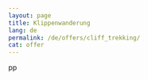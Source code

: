 ```yaml
---
layout: page
title: Klippenwanderung
lang: de
permalink: /de/offers/cliff_trekking/
cat: offer
---
```


pp
